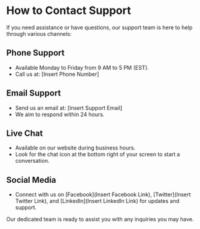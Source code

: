 # How to Contact Support

If you need assistance or have questions, our support team is here to help through various channels:

## Phone Support
- Available Monday to Friday from 9 AM to 5 PM (EST).
- Call us at: [Insert Phone Number]

## Email Support
- Send us an email at: [Insert Support Email]
- We aim to respond within 24 hours.

## Live Chat
- Available on our website during business hours.
- Look for the chat icon at the bottom right of your screen to start a conversation.

## Social Media
- Connect with us on [Facebook](Insert Facebook Link), [Twitter](Insert Twitter Link), and [LinkedIn](Insert LinkedIn Link) for updates and support.

Our dedicated team is ready to assist you with any inquiries you may have.